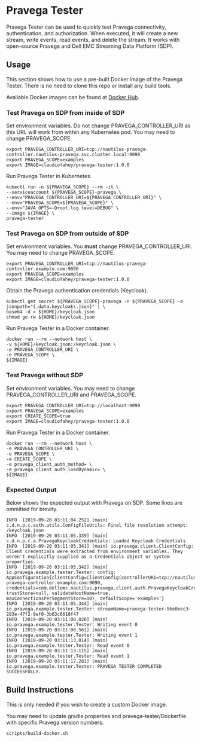 # Pravega Tester

Pravega Tester can be used to quickly test Pravega connectivity, authentication, and authorization.
When executed, it will create a new stream, write events, read events, and delete the stream.
It works with open-source Pravega and Dell EMC Streaming Data Platform (SDP).

## Usage

This section shows how to use a pre-built Docker image of the Pravega Tester.
There is no need to clone this repo or install any build tools.

Available Docker images can be found at
[Docker Hub](https://hub.docker.com/r/claudiofahey/pravega-tester/tags).

### Test Pravega on SDP from inside of SDP

Set environment variables.
Do not change PRAVEGA_CONTROLLER_URI as this URL will work from within any Kubernetes pod.
You may need to change PRAVEGA_SCOPE.

```
export PRAVEGA_CONTROLLER_URI=tcp://nautilus-pravega-controller.nautilus-pravega.svc.cluster.local:9090
export PRAVEGA_SCOPE=examples
export IMAGE=claudiofahey/pravega-tester:1.0.0
```

Run Pravega Tester in Kubernetes.
```
kubectl run -n ${PRAVEGA_SCOPE} --rm -it \
--serviceaccount ${PRAVEGA_SCOPE}-pravega \
--env="PRAVEGA_CONTROLLER_URI=${PRAVEGA_CONTROLLER_URI}" \
--env="PRAVEGA_SCOPE=${PRAVEGA_SCOPE}" \
--env="JAVA_OPTS=-Droot.log.level=DEBUG" \
--image ${IMAGE} \
pravega-tester
```

### Test Pravega on SDP from outside of SDP

Set environment variables.
You **must** change PRAVEGA_CONTROLLER_URI.
You may need to change PRAVEGA_SCOPE.

```
export PRAVEGA_CONTROLLER_URI=tcp://nautilus-pravega-controller.example.com:9090
export PRAVEGA_SCOPE=examples
export IMAGE=claudiofahey/pravega-tester:1.0.0
```

Obtain the Pravega authentication credentials (Keycloak).
```
kubectl get secret ${PRAVEGA_SCOPE}-pravega -n ${PRAVEGA_SCOPE} -o jsonpath="{.data.keycloak\.json}" | \
base64 -d > ${HOME}/keycloak.json
chmod go-rw ${HOME}/keycloak.json
```

Run Pravega Tester in a Docker container.
```
docker run --rm --network host \
-v ${HOME}/keycloak.json:/keycloak.json \
-e PRAVEGA_CONTROLLER_URI \
-e PRAVEGA_SCOPE \
${IMAGE}
```

### Test Pravega without SDP

Set environment variables.
You may need to change PRAVEGA_CONTROLLER_URI and PRAVEGA_SCOPE.

```
export PRAVEGA_CONTROLLER_URI=tcp://localhost:9090
export PRAVEGA_SCOPE=examples
export CREATE_SCOPE=true
export IMAGE=claudiofahey/pravega-tester:1.0.0
```

Run Pravega Tester in a Docker container.
```
docker run --rm --network host \
-e PRAVEGA_CONTROLLER_URI \
-e PRAVEGA_SCOPE \
-e CREATE_SCOPE \
-e pravega_client_auth_method= \
-e pravega_client_auth_loadDynamic= \
${IMAGE}
```

### Expected Output

Below shows the expected output with Pravega on SDP. Some lines are ommitted for brevity.

```
INFO  [2019-09-20 03:11:04.252] [main] c.d.n.p.c.auth.utils.ConfigFileUtils: Final file resolution attempt: /keycloak.json
INFO  [2019-09-20 03:11:05.339] [main] c.d.n.p.c.a.PravegaKeycloakCredentials: Loaded Keycloak Credentials
INFO  [2019-09-20 03:11:05.341] [main] io.pravega.client.ClientConfig: Client credentials were extracted from environment variables. They weren't explicitly supplied as a Credentials object or system properties.
INFO  [2019-09-20 03:11:05.342] [main] io.pravega.example.tester.Tester: config: AppConfiguration{clientConfig=ClientConfig(controllerURI=tcp://nautilus-pravega-controller.example.com:9090, credentials=com.dellemc.nautilus.pravega.client.auth.PravegaKeycloakCredentials@2145b572, trustStore=null, validateHostName=true, maxConnectionsPerSegmentStore=10), defaultScope='examples'}
INFO  [2019-09-20 03:11:05.344] [main] io.pravega.example.tester.Tester: streamName=pravega-tester-56e8eec3-283e-47f2-9ef0-3b63c6618f47
INFO  [2019-09-20 03:11:08.020] [main] io.pravega.example.tester.Tester: Writing event 0
INFO  [2019-09-20 03:11:08.561] [main] io.pravega.example.tester.Tester: Writing event 1
INFO  [2019-09-20 03:11:13.014] [main] io.pravega.example.tester.Tester: Read event 0
INFO  [2019-09-20 03:11:13.115] [main] io.pravega.example.tester.Tester: Read event 1
INFO  [2019-09-20 03:11:17.281] [main] io.pravega.example.tester.Tester: PRAVEGA TESTER COMPLETED SUCCESSFULLY.
```

## Build Instructions

This is only needed if you wish to create a custom Docker image.

You may need to update gradle.properties and pravega-tester/Dockerfile with specific Pravega version numbers.

```
scripts/build-docker.sh
```

